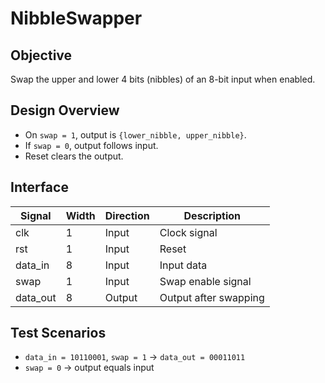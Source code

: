 # NibbleSwapper

## Objective
Swap the upper and lower 4 bits (nibbles) of an 8-bit input when enabled.

## Design Overview
- On `swap = 1`, output is `{lower_nibble, upper_nibble}`.
- If `swap = 0`, output follows input.
- Reset clears the output.

## Interface

| Signal     | Width | Direction | Description                    |
|------------|--------|-----------|--------------------------------|
| clk        | 1      | Input     | Clock signal                   |
| rst        | 1      | Input     | Reset                          |
| data_in    | 8      | Input     | Input data                     |
| swap       | 1      | Input     | Swap enable signal             |
| data_out   | 8      | Output    | Output after swapping          |

## Test Scenarios
- `data_in = 10110001`, `swap = 1` → `data_out = 00011011`  
- `swap = 0` → output equals input

